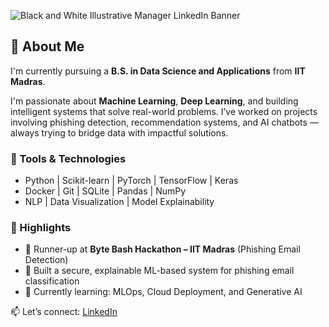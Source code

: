 ![Black and White Illustrative Manager LinkedIn Banner](https://github.com/user-attachments/assets/875d8a53-b1a9-485f-be2c-0f432c296178)

## 👋 About Me

I'm currently pursuing a **B.S. in Data Science and Applications** from **IIT Madras**.

I'm passionate about **Machine Learning**, **Deep Learning**, and building intelligent systems that solve real-world problems. I’ve worked on projects involving phishing detection, recommendation systems, and AI chatbots — always trying to bridge data with impactful solutions.

### 🔧 Tools & Technologies
- Python | Scikit-learn | PyTorch | TensorFlow | Keras
- Docker | Git | SQLite | Pandas | NumPy
- NLP | Data Visualization | Model Explainability

### 🚀 Highlights
- 🥈 Runner-up at **Byte Bash Hackathon – IIT Madras** (Phishing Email Detection)
- 🤖 Built a secure, explainable ML-based system for phishing email classification
- 🎯 Currently learning: MLOps, Cloud Deployment, and Generative AI

📫 Let’s connect: [LinkedIn](https://www.linkedin.com/in/saurabh-yadav-6zd)

